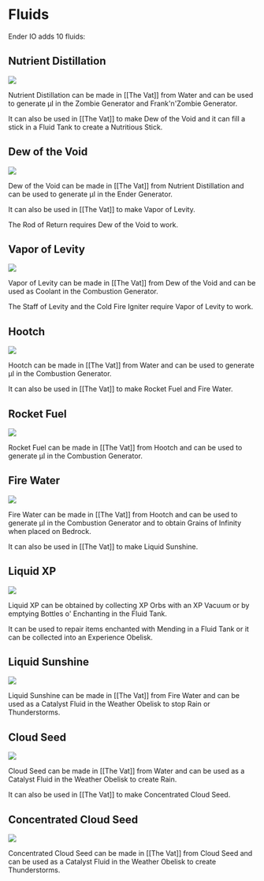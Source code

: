 # Fluids

Ender IO adds 10 fluids:

##  Nutrient Distillation
![](renders/buckets/Nutrient%Distillation%Bucket.png)

Nutrient Distillation can be made in [[The Vat]] from Water and can be used to generate µI in the Zombie Generator and Frank'n'Zombie Generator.

It can also be used in [[The Vat]] to make Dew of the Void and it can fill a stick in a Fluid Tank to create a Nutritious Stick.

## Dew of the Void
![](renders/buckets/Dew%of%the%Void%Bucket.png)

Dew of the Void can be made in [[The Vat]] from Nutrient Distillation and can be used to generate µI in the Ender Generator.

It can also be used in [[The Vat]] to make Vapor of Levity.

The Rod of Return requires Dew of the Void to work.

## Vapor of Levity
![](renders/buckets/Vapor%of%Levity%Bucket.png)

Vapor of Levity can be made in [[The Vat]] from Dew of the Void and can be used as Coolant in the Combustion Generator.

The Staff of Levity and the Cold Fire Igniter require Vapor of Levity to work.

## Hootch
![](renders/buckets/Hootch%Bucket.png)

Hootch can be made in [[The Vat]] from Water and can be used to generate µI in the Combustion Generator.

It can also be used in [[The Vat]] to make Rocket Fuel and Fire Water.

## Rocket Fuel
![](renders/buckets/Rocket%Fuel%Bucket.png)

Rocket Fuel can be made in [[The Vat]] from Hootch and can be used to generate µI in the Combustion Generator.

## Fire Water
![](renders/buckets/Fire%Water%Bucket.png)

Fire Water can be made in [[The Vat]] from Hootch and can be used to generate µI in the Combustion Generator and to obtain Grains of Infinity when placed on Bedrock.

It can also be used in [[The Vat]]  to make Liquid Sunshine.

## Liquid XP
![](renders/buckets/Liquid%XP%Bucket.png)

Liquid XP can be obtained by collecting XP Orbs with an XP Vacuum or by emptying Bottles o' Enchanting in the Fluid Tank.

It can be used to repair items enchanted with Mending in a Fluid Tank or it can be collected into an Experience Obelisk.

## Liquid Sunshine
![](renders/buckets/Liquid%Sunshine%Bucket.png)

Liquid Sunshine can be made in [[The Vat]] from Fire Water and can be used as a Catalyst Fluid in the Weather Obelisk to stop Rain or Thunderstorms.

## Cloud Seed
![](renders/buckets/Cloud%Seed%Bucket.png)

Cloud Seed can be made in [[The Vat]] from Water and can be used as a Catalyst Fluid in the Weather Obelisk to create Rain.

It can also be used in [[The Vat]] to make Concentrated Cloud Seed.

## Concentrated Cloud Seed
![](renders/buckets/Concentrated%Cloud%Seed%Bucket.png)

Concentrated Cloud Seed can be made in [[The Vat]] from Cloud Seed and can be used as a Catalyst Fluid in the Weather Obelisk to create Thunderstorms.

